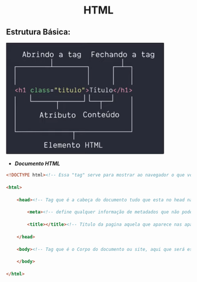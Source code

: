 <h1 align="center">HTML</h1>

## Estrutura Básica:

<img src="../img/semanticaHTML.png">

- ***Documento HTML***

```html
<!DOCTYPE html><!-- Essa "tag" serve para mostrar ao navegador o que você está escevendo é um documento HTML-->

<html>

    <head><!-- Tag que é a cabeça do documento tudo que esta no head nao ira aparecer em tela no site -->
        
        <meta><!-- define qualquer informação de metadados que não podem ser definidos por outros elementos HTML.Conteúdo de metadado, geralmente é colocado charset que pode configurar os caracteres de acentução -->

        <title></title><!-- Titulo da pagina aquela que aparece nas apas do navegador -->

    </head>

    <body><!-- Tag que é o Corpo do documento ou site, aqui que será escrito o que irá aparecer no site -->

    </body>

</html>
```